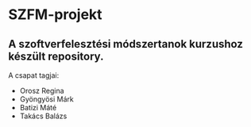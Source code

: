 # SZFM-projekt

## A szoftverfelesztési módszertanok kurzushoz készült repository.

A csapat tagjai:
* Orosz Regina
* Gyöngyösi Márk
* Batizi Máté
* Takács Balázs
